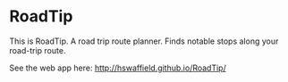 # RoadTip
This is RoadTip. A road trip route planner. Finds notable stops along your road-trip route. 

See the web app here:
http://hswaffield.github.io/RoadTip/

